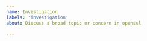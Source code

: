 ```yaml
---
name: Investigation 
labels: 'investigation'
about: Discuss a broad topic or concern in openssl 

---
```


<!--
Thank you for your report.  

Investigation reports are meant to codify larger issues in openssl for which
thre is no immediate corrective action known or recognized.  Instead, these
issues are meant to allow a space for developers to discuss problems in the
project that may span a wide range of topics, which may result in future
specific actions to be taken.  If such actions are identified, new bug report
issues should be created with specific problems and corrective tasks identified,
which should then be linked here.  Investigation issues will themselves not be
scheduled to be addressed.
-->
